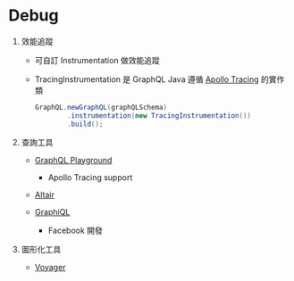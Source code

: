 # Debug

1. 效能追蹤
    - 可自訂 Instrumentation 做效能追蹤
    - TracingInstrumentation 是 GraphQL Java 遵循 [Apollo Tracing](https://github.com/apollographql/apollo-tracing) 的實作類

        ```java
        GraphQL.newGraphQL(graphQLSchema)
                .instrumentation(new TracingInstrumentation())
                .build();
        ```

2. 查詢工具
    - [GraphQL Playground](https://github.com/prisma-labs/graphql-playground)
        - Apollo Tracing support

    - [Altair](https://github.com/imolorhe/altair)
    - [GraphiQL](https://github.com/graphql/graphiql)
        - Facebook 開發

4. 圖形化工具
    - [Voyager](https://github.com/APIs-guru/graphql-voyager)


